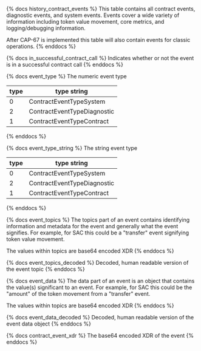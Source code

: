 [comment]: < History Contract Events >

{% docs history_contract_events %}
This table contains all contract events, diagnostic events, and system events. Events cover a wide variety of information including token value movement, core metrics, and logging/debugging information.

After CAP-67 is implemented this table will also contain events for classic operations.
{% enddocs %}

{% docs in_successful_contract_call %}
Indicates whether or not the event is in a successful contract call
{% enddocs %}

{% docs event_type %}
The numeric event type

| type | type string                 |
| ---- | --------------------------- |
| 0    | ContractEventTypeSystem     |
| 2    | ContractEventTypeDiagnostic |
| 1    | ContractEventTypeContract   |
{% enddocs %}

{% docs event_type_string %}
The string event type

| type | type string                 |
| ---- | --------------------------- |
| 0    | ContractEventTypeSystem     |
| 2    | ContractEventTypeDiagnostic |
| 1    | ContractEventTypeContract   |
{% enddocs %}

{% docs event_topics %}
The topics part of an event contains identifying information and metadata for the event and generally what the event signifies. For example, for SAC this could be a "transfer" event signifying token value movement.

The values within topics are base64 encoded XDR
{% enddocs %}

{% docs event_topics_decoded %}
Decoded, human readable version of the event topic
{% enddocs %}

{% docs event_data %}
The data part of an event is an object that contains the value(s) significant to an event. For example, for SAC this could be the "amount" of the token movement from a "transfer" event.

The values within topics are base64 encoded XDR
{% enddocs %}

{% docs event_data_decoded %}
Decoded, human readable version of the event data object
{% enddocs %}

{% docs contract_event_xdr %}
The base64 encoded XDR of the event
{% enddocs %}
